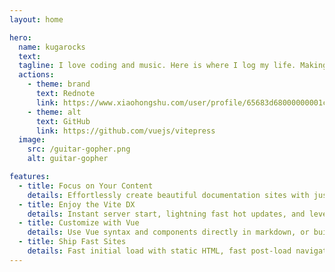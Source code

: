 ```yaml
---
layout: home

hero:
  name: kugarocks
  text: 
  tagline: I love coding and music. Here is where I log my life. Making little stuff and playing guitar.
  actions:
    - theme: brand
      text: Rednote
      link: https://www.xiaohongshu.com/user/profile/65683d68000000001c01b1e5
    - theme: alt
      text: GitHub
      link: https://github.com/vuejs/vitepress
  image:
    src: /guitar-gopher.png
    alt: guitar-gopher

features:
  - title: Focus on Your Content
    details: Effortlessly create beautiful documentation sites with just markdown.
  - title: Enjoy the Vite DX
    details: Instant server start, lightning fast hot updates, and leverage Vite ecosystem plugins.
  - title: Customize with Vue
    details: Use Vue syntax and components directly in markdown, or build custom themes with Vue.
  - title: Ship Fast Sites
    details: Fast initial load with static HTML, fast post-load navigation with client-side routing.
---
```

